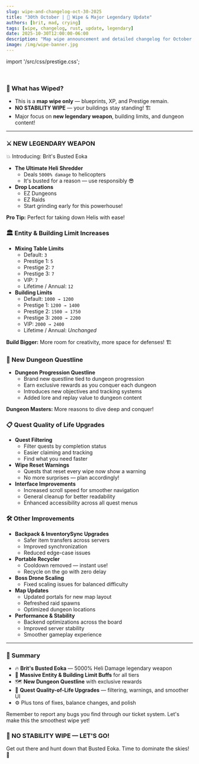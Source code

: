 ```yaml
---
slug: wipe-and-changelog-oct-30-2025
title: "30th October | 🚀 Wipe & Major Legendary Update"
authors: [brit, mad, crying]
tags: [wipe, changelog, rust, update, legendary]
date: 2025-10-30T12:00:00-06:00
description: "Map wipe announcement and detailed changelog for October 30, 2025 — featuring Brit's Busted Eoka, massive building limit increases, new dungeon questline, and quest QoL upgrades."
image: /img/wipe-banner.jpg
---
```


import '/src/css/prestige.css';

<br />

<div class="prestige-notes">
  <h3>🧭 What has Wiped?</h3>
  <ul>
    <li>This is a <strong>map wipe only</strong> — blueprints, XP, and Prestige remain.</li>
    <li><strong>NO STABILITY WIPE</strong> — your buildings stay standing! 🏗️</li>
    <li>Major focus on <strong>new legendary weapon</strong>, building limits, and dungeon content!</li>
  </ul>
</div>

---

<div class="prestige-grid" style={{gridTemplateColumns: 'repeat(1, minmax(320px, 1fr))'}}>

  <div class="prestige-card prestige-max">
    <h3>⚔️ NEW LEGENDARY WEAPON</h3>
    <div class="prestige-card-content">
      <p style={{ color: '#ffd580', fontWeight: 'bold', marginBottom: '1rem' }}>
        💥 Introducing: Brit's Busted Eoka
      </p>
      <ul>
        <li>
          <strong>The Ultimate Heli Shredder</strong>
          <ul>
            <li>Deals <code>5000% damage</code> to helicopters</li>
            <li>It's busted for a reason — use responsibly 😎</li>
          </ul>
        </li>
        <li>
          <strong>Drop Locations</strong>
          <ul>
            <li>EZ Dungeons</li>
            <li>EZ Raids</li>
            <li>Start grinding early for this powerhouse!</li>
          </ul>
        </li>
      </ul>
      <div style={{ marginTop: '1rem', padding: '0.75rem', background: 'rgba(251, 211, 128, 0.1)', borderRadius: '6px', border: '1px solid rgba(251, 211, 128, 0.3)' }}>
        <strong style={{ color: '#ffd580' }}>Pro Tip:</strong> <span style={{ color: '#d4d4d4' }}> Perfect for taking down Helis with ease!</span>
      </div>
    </div>
  </div>

  <div class="prestige-card">
    <h3>🏛️ Entity & Building Limit Increases</h3>
    <div class="prestige-card-content">
      <ul>
        <li>
          <strong>Mixing Table Limits</strong>
          <ul>
            <li>Default: <code>3</code></li>
            <li>Prestige 1: <code>5</code></li>
            <li>Prestige 2: <code>7</code></li>
            <li>Prestige 3: <code>7</code></li>
            <li>VIP: <code>7</code></li>
            <li>Lifetime / Annual: <code>12</code></li>
          </ul>
        </li>
        <li>
          <strong>Building Limits</strong>
          <ul>
            <li>Default: <code>1000 → 1200</code></li>
            <li>Prestige 1: <code>1200 → 1400</code></li>
            <li>Prestige 2: <code>1500 → 1750</code></li>
            <li>Prestige 3: <code>2000 → 2200</code></li>
            <li>VIP: <code>2000 → 2400</code></li>
            <li>Lifetime / Annual: <em>Unchanged</em></li>
          </ul>
        </li>
      </ul>
      <div style={{ marginTop: '1rem', padding: '0.75rem', background: 'rgba(251, 211, 128, 0.1)', borderRadius: '6px', border: '1px solid rgba(251, 211, 128, 0.3)' }}>
        <strong style={{ color: '#ffd580' }}>Build Bigger:</strong> <span style={{ color: '#d4d4d4' }}> More room for creativity, more space for defenses! 🏗️</span>
      </div>
    </div>
  </div>

  <div class="prestige-card">
    <h3>📜 New Dungeon Questline</h3>
    <div class="prestige-card-content">
      <ul>
        <li>
          <strong>Dungeon Progression Questline</strong>
          <ul>
            <li>Brand new questline tied to dungeon progression</li>
            <li>Earn exclusive rewards as you conquer each dungeon</li>
            <li>Introduces new objectives and tracking systems</li>
            <li>Added lore and replay value to dungeon content</li>
          </ul>
        </li>
      </ul>
      <div style={{ marginTop: '1rem', padding: '0.75rem', background: 'rgba(251, 211, 128, 0.1)', borderRadius: '6px', border: '1px solid rgba(251, 211, 128, 0.3)' }}>
        <strong style={{ color: '#ffd580' }}>Dungeon Masters:</strong> <span style={{ color: '#d4d4d4' }}> More reasons to dive deep and conquer!</span>
      </div>
    </div>
  </div>

  <div class="prestige-card">
    <h3>📋 Quest Quality of Life Upgrades</h3>
    <div class="prestige-card-content">
      <ul>
        <li>
          <strong>Quest Filtering</strong>
          <ul>
            <li>Filter quests by completion status</li>
            <li>Easier claiming and tracking</li>
            <li>Find what you need faster</li>
          </ul>
        </li>
        <li>
          <strong>Wipe Reset Warnings</strong>
          <ul>
            <li>Quests that reset every wipe now show a warning</li>
            <li>No more surprises — plan accordingly!</li>
          </ul>
        </li>
        <li>
          <strong>Interface Improvements</strong>
          <ul>
            <li>Increased scroll speed for smoother navigation</li>
            <li>General cleanup for better readability</li>
            <li>Enhanced accessibility across all quest menus</li>
          </ul>
        </li>
      </ul>
    </div>
  </div>

  <div class="prestige-card">
    <h3>🛠️ Other Improvements</h3>
    <div class="prestige-card-content">
      <ul>
        <li>
          <strong>Backpack & InventorySync Upgrades</strong>
          <ul>
            <li>Safer item transfers across servers</li>
            <li>Improved synchronization</li>
            <li>Reduced edge-case issues</li>
          </ul>
        </li>
        <li>
          <strong>Portable Recycler</strong>
          <ul>
            <li>Cooldown removed — instant use!</li>
            <li>Recycle on the go with zero delay</li>
          </ul>
        </li>
        <li>
          <strong>Boss Drone Scaling</strong>
          <ul>
            <li>Fixed scaling issues for balanced difficulty</li>
          </ul>
        </li>
        <li>
          <strong>Map Updates</strong>
          <ul>
            <li>Updated portals for new map layout</li>
            <li>Refreshed raid spawns</li>
            <li>Optimized dungeon locations</li>
          </ul>
        </li>
        <li>
          <strong>Performance & Stability</strong>
          <ul>
            <li>Backend optimizations across the board</li>
            <li>Improved server stability</li>
            <li>Smoother gameplay experience</li>
          </ul>
        </li>
      </ul>
    </div>
  </div>

</div>

---

<div class="prestige-notes">
  <h3>🎉 Summary</h3>
  <ul>
    <li>🔥 <strong>Brit's Busted Eoka</strong> — 5000% Heli Damage legendary weapon</li>
    <li>🧱 <strong>Massive Entity & Building Limit Buffs</strong> for all tiers</li>
    <li>🗺️ <strong>New Dungeon Questline</strong> with exclusive rewards</li>
    <li>🧾 <strong>Quest Quality-of-Life Upgrades</strong> — filtering, warnings, and smoother UI</li>
    <li>⚙️ Plus tons of fixes, balance changes, and polish</li>
  </ul>
  <p style={{ marginTop: '1.5rem', paddingTop: '1.5rem' }}>
    Remember to report any bugs you find through our ticket system. Let's make this the smoothest wipe yet!
  </p>
</div>

<div style={{
  background: 'linear-gradient(135deg, rgba(251, 211, 128, 0.08) 0%, rgba(22, 23, 26, 0.6) 100%)',
  border: '1px solid rgba(251, 211, 128, 0.3)',
  borderRadius: '12px',
  padding: '2rem',
  marginTop: '2rem',
  textAlign: 'center'
}}>
  <h3 style={{ color: '#ffd580', fontSize: '1.3rem', margin: '0 0 1rem 0' }}>🚀 NO STABILITY WIPE — LET'S GO!</h3>
  <p style={{ color: '#d4d4d4', margin: '0', lineHeight: '1.7', fontSize: '1rem' }}>
    Get out there and hunt down that Busted Eoka. Time to dominate the skies! 💪
  </p>
</div>